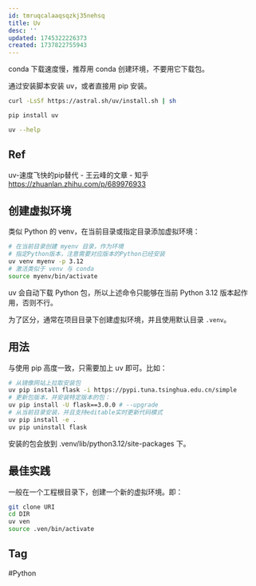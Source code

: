 ```yaml
---
id: tmruqcalaaqsqzkj35nehsq
title: Uv
desc: ''
updated: 1745322226373
created: 1737822755943
---
```


conda 下载速度慢，推荐用 conda 创建环境，不要用它下载包。

通过安装脚本安装 uv，或者直接用 pip 安装。

```bash
curl -LsSf https://astral.sh/uv/install.sh | sh
```

```bash
pip install uv
```

```bash
uv --help
```

## Ref
uv-速度飞快的pip替代 - 王云峰的文章 - 知乎
https://zhuanlan.zhihu.com/p/689976933

## 创建虚拟环境

类似 Python 的 venv，在当前目录或指定目录添加虚拟环境：

```sh
# 在当前目录创建 myenv 目录，作为环境
# 指定Python版本，注意需要对应版本的Python已经安装
uv venv myenv -p 3.12
# 激活类似于 venv 与 conda
source myenv/bin/activate
```

uv 会自动下载 Python 包，所以上述命令只能够在当前 Python 3.12 版本起作用，否则不行。

为了区分，通常在项目目录下创建虚拟环境，并且使用默认目录 `.venv`。

## 用法

与使用 pip 高度一致，只需要加上 uv 即可。比如：
```sh
# 从镜像网站上拉取安装包
uv pip install flask -i https://pypi.tuna.tsinghua.edu.cn/simple
# 更新包版本，并安装特定版本的包：
uv pip install -U flask==3.0.0 # --upgrade
# 从当前目录安装，并且支持editable实时更新代码模式
uv pip install -e .
uv pip uninstall flask
```

安装的包会放到 .venv/lib/python3.12/site-packages 下。

## 最佳实践

一般在一个工程根目录下，创建一个新的虚拟环境。即：

```bash
git clone URI
cd DIR
uv ven
source .ven/bin/activate
```

## Tag
#Python
